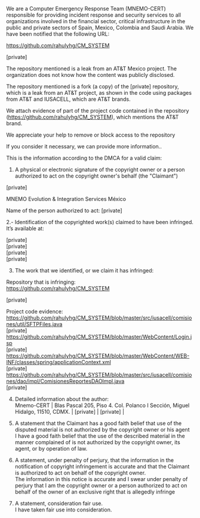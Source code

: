 We are a Computer Emergency Response Team (MNEMO-CERT) responsible for providing incident response and security services to all organizations involved in the financial sector, critical infrastructure in the public and private sectors of Spain, Mexico, Colombia and Saudi Arabia. We have been notified that the following URL:  

https://github.com/rahulyhg/CM_SYSTEM

[private] 

The repository mentioned is a leak from an AT&T Mexico project. The organization does not know how the content was publicly disclosed.

The repository mentioned is a fork (a copy) of the [private] repository, which is a leak from an AT&T project, as shown in the code using packages from AT&T and IUSACELL, which are AT&T brands.

We attach evidence of part of the project code contained in the repository (https://github.com/rahulyhg/CM_SYSTEM), which mentions the AT&T brand.

We appreciate your help to remove or block access to the repository

If you consider it necessary, we can provide more information..

This is the information according to the DMCA for a valid claim:  

1. A physical or electronic signature of the copyright owner or a person authorized to act on the copyright owner's behalf (the "Claimant")

[private] 

MNEMO Evolution & Integration Services México

Name of the person authorized to act: [private]

2.- Identification of the copyrighted work(s) claimed to have been infringed. It’s available at:

[private]  
[private]  
[private]  
[private]  

3. The work that we identified, or we claim it has infringed:  

Repository that is infringing:  
https://github.com/rahulyhg/CM_SYSTEM

[private]  

Project code evidence:  
https://github.com/rahulyhg/CM_SYSTEM/blob/master/src/iusacell/comisiones/util/SFTPFiles.java  
[private]
https://github.com/rahulyhg/CM_SYSTEM/blob/master/WebContent/Login.jsp  
[private]  
https://github.com/rahulyhg/CM_SYSTEM/blob/master/WebContent/WEB-INF/classes/spring/applicationContext.xml  
[private]  
https://github.com/rahulyhg/CM_SYSTEM/blob/master/src/iusacell/comisiones/dao/impl/ComisionesReportesDAOImpl.java  
[private]  

4. Detailed information about the author:  
Mnemo-CERT  | Blas Pascal 205, Piso 4. Col. Polanco I Sección, Miguel Hidalgo, 11510, CDMX. | [private] |  [private] |

5. A statement that the Claimant has a good faith belief that use of the disputed material is not authorized by the copyright owner or his agent  
 I have a good faith belief that the use of the described material in the manner complained of is not authorized by the copyright owner, its agent, or by operation of law.

6.  A statement, under penalty of perjury, that the information in the notification of copyright infringement is accurate and that the Claimant is authorized to act on behalf of the copyright owner.  
 The information in this notice is accurate and I swear under penalty of perjury that I am the copyright owner or a person authorized to act on behalf of the owner of an exclusive right that is allegedly infringe

7. A statement, consideration fair use.  
I have taken fair use into consideration.
